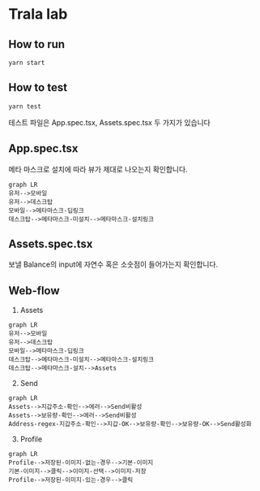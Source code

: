 # Trala lab

## How to run
```
yarn start
```

## How to test 
```
yarn test
```

테스트 파일은 App.spec.tsx, Assets.spec.tsx 두 가지가 있습니다

## App.spec.tsx
메타 마스크로 설치에 따라 뷰가 제대로 나오는지 확인합니다.
```mermaid
graph LR
유저-->모바일
유저-->데스크탑
모바일-->메타마스크-딥링크
데스크탑-->메타마스크-미설치-->메타마스크-설치링크
```
## Assets.spec.tsx
보낼 Balance의 input에 자연수 혹은 소숫점이 들어가는지 확인합니다.


## Web-flow
1. Assets 
```mermaid
graph LR
유저-->모바일
유저-->데스크탑
모바일-->메타마스크-딥링크
데스크탑-->메타마스크-미설치-->메타마스크-설치링크
데스크탑-->메타마스크-설치-->Assets
```
2. Send
```mermaid
graph LR
Assets-->지갑주소-확인-->에러-->Send비활성
Assets-->보유량-확인-->에러-->Send비활성
Address-regex-지갑주소-확인-->지갑-OK-->보유량-확인-->보유량-OK-->Send활성화
```
3. Profile
```mermaid
graph LR
Profile-->저장된-이미지-없는-경우-->기본-이미지
기본-이미지-->클릭-->이미지-선택-->이미지-저장
Profile-->저장된-이미지-있는-경우-->클릭

```
